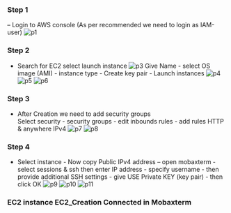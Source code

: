 ### Step 1 
– Login to AWS console (As per recommended we need to login as IAM-user)
![p1](https://github.com/user-attachments/assets/629fe33a-875b-4512-b531-b94f44963975)

### Step 2 
- Search for EC2 select launch instance
![p3](https://github.com/user-attachments/assets/3b2ce004-ee40-4fd7-8b25-0f4cd2347aca)
Give Name - select OS image (AMI) - instance type - Create key pair - Launch instances
![p4](https://github.com/user-attachments/assets/5639ca69-9b0b-459a-9d9f-ec4ec01bcdef)
![p5](https://github.com/user-attachments/assets/13ca7371-cd02-40b4-9fc1-76d2aa99cb4b)
![p6](https://github.com/user-attachments/assets/aab9bd2d-5f7e-40f3-90da-e9f21b30a350)

### Step 3
- After Creation we need to add security groups  
Select security - security groups - edit inbounds rules - add rules HTTP & anywhere IPv4
![p7](https://github.com/user-attachments/assets/273fa915-9ce7-4d27-b9dc-966f1ce0fa12)
![p8](https://github.com/user-attachments/assets/68618044-d7d0-4801-9a89-1a9a22ca1026)

### Step 4
- Select instance - Now copy Public IPv4 address – open mobaxterm - select sessions & ssh then enter IP address - specify username - then provide additional SSH settings - give USE Private KEY (key pair) - then click OK
![p9](https://github.com/user-attachments/assets/3cd39a34-8ab3-425f-a4a9-5db18ab63349)
![p10](https://github.com/user-attachments/assets/cd63ff30-9174-4d37-9ea2-b7a4b9c5f571)
![p11](https://github.com/user-attachments/assets/e4b4fb9c-e8d1-46a8-a7ab-54574f06d474)

### EC2 instance EC2_Creation Connected in Mobaxterm
